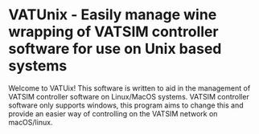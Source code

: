 # VATUnix - Easily manage wine wrapping of VATSIM controller software for use on Unix based systems
Welcome to VATUix! This software is written to aid in the management of VATSIM controller software on Linux/MacOS systems. VATSIM controller software only supports windows, this program aims to change this and provide an easier way of controlling on the VATSIM network on macOS/linux.

